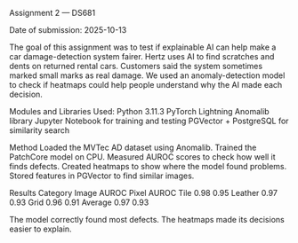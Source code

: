 Assignment 2 — DS681

Date of submission: 2025-10-13

The goal of this assignment was to test if explainable AI can help make a car damage-detection system fairer.
Hertz uses AI to find scratches and dents on returned rental cars.
Customers said the system sometimes marked small marks as real damage.
We used an anomaly-detection model to check if heatmaps could help people understand why the AI made each decision.

Modules and Libraries Used:
Python 3.11.3
PyTorch Lightning
Anomalib library
Jupyter Notebook for training and testing
PGVector + PostgreSQL for similarity search

Method
Loaded the MVTec AD dataset using Anomalib.
Trained the PatchCore model on CPU.
Measured AUROC scores to check how well it finds defects.
Created heatmaps to show where the model found problems.
Stored features in PGVector to find similar images.

Results
Category    Image AUROC	Pixel AUROC
Tile	    0.98	    0.95
Leather	    0.97	    0.93
Grid	    0.96	    0.91
Average	    0.97	    0.93

The model correctly found most defects.
The heatmaps made its decisions easier to explain.